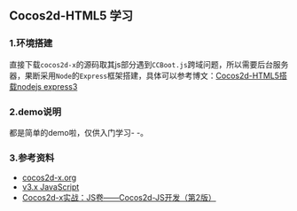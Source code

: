 ## Cocos2d-HTML5 学习
### 1.环境搭建
直接下载`cocos2d-x`的源码取其js部分遇到`CCBoot.js`跨域问题，所以需要后台服务器，果断采用`Node`的`Express`框架搭建，具体可以参考博文：[Cocos2d-HTML5搭载nodejs express3](http://blog.csdn.net/xizai2012/article/details/40631189)

### 2.demo说明
都是简单的demo啦，仅供入门学习- -。


### 3.参考资料
- [cocos2d-x.org](http://www.cocos2d-x.org/ "cocos2d-x.org")
- [v3.x JavaScript](http://www.cocos2d-x.org/docs/api-ref/js/v3x/)
- [Cocos2d-x实战：JS卷——Cocos2d-JS开发（第2版）](http://product.dangdang.com/1052139495.html)